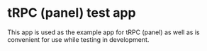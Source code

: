 # tRPC (panel) test app

This app is used as the example app for tRPC (panel) as well as is convenient for use while testing in development.
